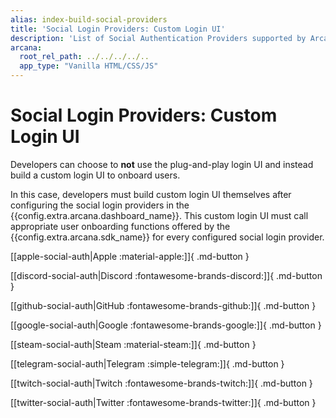 ```yaml
---
alias: index-build-social-providers
title: 'Social Login Providers: Custom Login UI'
description: 'List of Social Authentication Providers supported by Arcana Auth. Learn how developers can onboard app users with a custom login UI and enable social authentication in apps integrated with the Arcana SDK.'
arcana:
  root_rel_path: ../../../../..
  app_type: "Vanilla HTML/CSS/JS"
---
```


# Social Login Providers: Custom Login UI

Developers can choose to **not** use the plug-and-play login UI and instead build a custom login UI to onboard users. 

In this case, developers must build custom login UI themselves after configuring the social login providers in the {{config.extra.arcana.dashboard_name}}. This custom login UI must call appropriate user onboarding functions offered by the {{config.extra.arcana.sdk_name}} for every configured social login provider.

[[apple-social-auth|Apple :material-apple:]]{ .md-button }

[[discord-social-auth|Discord :fontawesome-brands-discord:]]{ .md-button }

[[github-social-auth|GitHub :fontawesome-brands-github:]]{ .md-button }

[[google-social-auth|Google :fontawesome-brands-google:]]{ .md-button }

[[steam-social-auth|Steam :material-steam:]]{ .md-button }

[[telegram-social-auth|Telegram :simple-telegram:]]{ .md-button }

[[twitch-social-auth|Twitch :fontawesome-brands-twitch:]]{ .md-button }

[[twitter-social-auth|Twitter :fontawesome-brands-twitter:]]{ .md-button }
